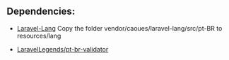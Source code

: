 
## Dependencies:

- [Laravel-Lang](https://github.com/caouecs/Laravel-lang)
Copy the folder vendor/caoues/laravel-lang/src/pt-BR to resources/lang

- [LaravelLegends/pt-br-validator](https://github.com/LaravelLegends/pt-br-validator)
